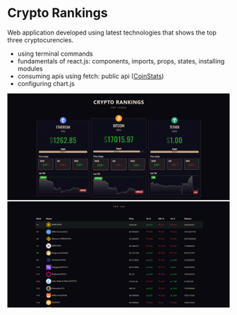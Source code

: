 # Crypto Rankings

Web application developed using latest technologies that shows the top three cryptocurencies.
- using terminal commands
- fundamentals of react.js: components, imports, props, states, installing modules
- consuming apis using fetch: public api ([CoinStats](https://documenter.getpostman.com/view/5734027/RzZ6Hzr3))
- configuring chart.js

![](images/one.png)
![](images/two.png)

